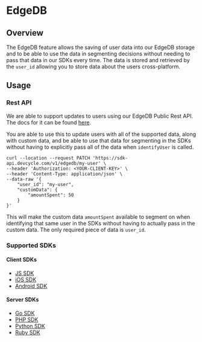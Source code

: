 # EdgeDB

## Overview

The EdgeDB feature allows the saving of user data into our EdgeDB storage and to be able to use the data in segmenting decisions without needing
to pass that data in our SDKs every time. The data is stored and retrieved by the `user_id` allowing you to store data about the users cross-platform.

## Usage

### Rest API

We are able to support updates to users using our EdgeDB Public Rest API. The docs for it can be found [here](https://docs.devcycle.com/bucketing-api/).

You are able to use this to update users with all of the supported data, along with custom data, and be able to use that data for segmenting in the
SDKs without having to explicitly pass all of the data when `identifyUser` is called.

```
curl --location --request PATCH 'https://sdk-api.devcycle.com/v1/edgedb/my-user' \
--header 'Authorization: <YOUR-CLIENT-KEY>' \
--header 'Content-Type: application/json' \
--data-raw '{
    "user_id": "my-user",
    "customData": {
        "amountSpent": 50
    }
}'
```

This will make the custom data `amountSpent` available to segment on when identifying that same user in the SDKs without having to actually pass in 
the custom data. The only required piece of data is `user_id`.

### Supported SDKs

#### Client SDKs
- [JS SDK](https://docs.devcycle.com/docs/sdk/client-side-sdks/javascript#edgedb)
- [iOS SDK](https://docs.devcycle.com/docs/sdk/client-side-sdks/ios#edgedb)
- [Android SDK](https://docs.devcycle.com/docs/sdk/client-side-sdks/android#edgedb)

#### Server SDKs
- [Go SDK](https://docs.devcycle.com/docs/sdk/server-side-sdks/go#edgedb)
- [PHP SDK](https://docs.devcycle.com/docs/sdk/server-side-sdks/php#edgedb)
- [Python SDK](https://docs.devcycle.com/docs/sdk/server-side-sdks/python#edgedb)
- [Ruby SDK](https://docs.devcycle.com/docs/sdk/server-side-sdks/ruby#edgedb)